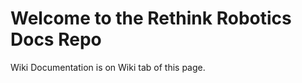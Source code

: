 Welcome to the Rethink Robotics Docs Repo
========

Wiki Documentation is on Wiki tab of this page.


